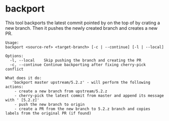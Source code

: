 # backport

This tool backports the latest commit pointed by <source-ref> on the top of <target-branch> by crating a new branch.
Then it pushes the newly created branch and creates a new PR.

```
Usage: 
backport <source-ref> <target-branch> [-c | --continue] [-l | --local]

Options:
  -l, --local    Skip pushing the branch and creating the PR
  -c, --continue Continue backporting after fixing cherry-pick conflict

What does it do:
   'backport master upstream/5.2.z' - will perform the following actions:
    - create a new branch from upstream/5.2.z
    - cherry-pick the latest commit from master and append its message with ' [5.2.z]'
    - push the new branch to origin
    - create a PR from the new branch to 5.2.z branch and copies labels from the original PR (if found)
```
